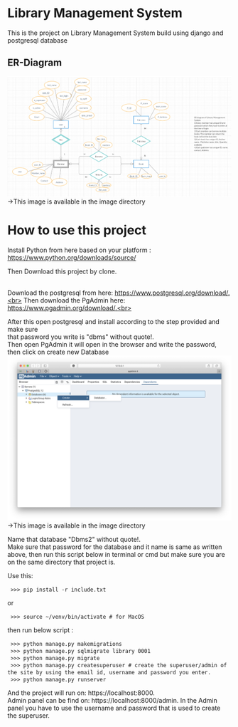 # Library Management System
This is the project on Library Management System build using django and postgresql database

## ER-Diagram
![](image/ER-Diagram.png) ->This image is available in the image directory

# How to use this project
Install Python from here based on your platform : https://www.python.org/downloads/source/

Then Download this project by clone.

<br>Download the postgresql from here: https://www.postgresql.org/download/.<br>
Then download the PgAdmin here: https://www.pgadmin.org/download/.<br>

After this open postgresql and install according to the step provided and make sure<br>
that password you write is "dbms" without quote!.<br>
Then open PgAdmin it will open in the browser and write the password, then click on create new Database
![](image/create_database.png) ->This image is available in the image directory

Name that database "Dbms2" without quote!.<br>
Make sure that password for the database and it name is same as written above,
then run this script below in terminal or cmd but make sure you are on the same directory that project is.

Use this:
```
 >>> pip install -r include.txt
```
or 
```
 >>> source ~/venv/bin/activate # for MacOS
```
then run below script :
```
 >>> python manage.py makemigrations
 >>> python manage.py sqlmigrate library 0001
 >>> python manage.py migrate
 >>> python manage.py createsuperuser # create the superuser/admin of the site by using the email id, username and password you enter.
 >>> python manage.py runserver
```

And the project will run on: https://localhost:8000. <br>
Admin panel can be find on: https://localhost:8000/admin. In the Admin panel you have to use the username and password that is used to create the superuser.

